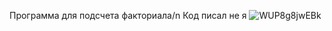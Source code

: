 Программа для подсчета факториала/n
Код писал не я
![WUP8g8jwEBk](https://github.com/xtw33kky/DevOps-Lab1/assets/65121470/63fe07a7-538a-4cf1-be7a-fc98d6d1cff7)
